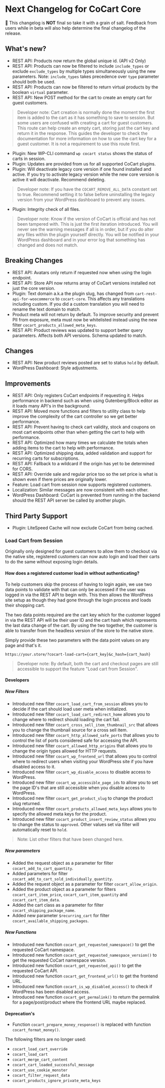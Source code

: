 # Next Changelog for CoCart Core <!-- omit in toc -->

📢 This changelog is **NOT** final so take it with a grain of salt. Feedback from users while in beta will also help determine the final changelog of the release.

## What's new?

* REST API: Products now return the global unique id. (API v2 Only)
* REST API: Products can now be filtered to include `include_types` or exclude `exclude_types` by multiple types simultaneously using the new parameters. Note: `include_types` takes precedence over `type` parameter should both be used.
* REST API: Products can now be filtered to return virtual products by the boolean `virtual` parameter.
* REST API: New POST method for the cart to create an empty cart for guest customers.

> Developer note: Cart creation is normally done the moment the first item is added to the cart as it has something to save to session. But some users are confused with creating a cart for guest customers. This route can help create an empty cart, storing just the cart key and return it in the response. This guides the developer to check the documentation for more information on how to use the cart key for a guest customer. It is not a requirement to use this route first.

* Plugin: New WP-CLI command `wp cocart status` shows the status of carts in session.
* Plugin: Updates are provided from us for all supported CoCart plugins.
* Plugin: Will deactivate legacy core version if one found installed and active. If you try to activate legacy version while the new core version is active it will deactivate. Recommend deleting.

> Developer note: If you have the `COCART_REMOVE_ALL_DATA` constant set to true. Recommend setting it to false before uninstalling the legacy version from your WordPress dashboard to prevent any issues.

* Plugin: Integrity check of all files.

> Developer note: Know if the version of CoCart is official and has not been tampered with. This is just the first iteration introduced.
> You will never see the warning messages if all is in order, but if you do alter any files within the plugin yourself directly. You will be notified in your WordPress dashboard and in your error log that something has changed and does not match.

## Breaking Changes

* REST API: Avatars only return if requested now when using the login endpoint.
* REST API: Store API now returns array of CoCart versions installed not just the core version.
* Plugin: Text domain a.k.a the plugin slug, has changed from `cart-rest-api-for-woocommerce` to `cocart-core`. This affects any translations including custom. If you did a custom translation you will need to rename the text domain to match.
* Product meta will not return by default. To improve security and prevent PII from exposure, meta must now be whitelisted instead using the new filter `cocart_products_allowed_meta_keys`.
* REST API: Product reviews was updated to support better query parameters. Affects both API versions. Schema updated to match.

## Changes

* REST API: New product reviews posted are set to status `hold` by default.
* WordPress Dashboard: Style adjustments.

## Improvements

* REST API: Only registers CoCart endpoints if requesting it. Helps performance in backend such as when using Gutenberg/Block editor as it loads many API's in the background.
* REST API: Moved more functions and filters to utility class to help improve the complexity of the cart controller so we get better performance.
* REST API: Prevent having to check cart validity, stock and coupons on most cart endpoints other than when getting the cart to help with performance.
* REST API: Optimized how many times we calculate the totals when adding items to the cart to help with performance.
* REST API: Optimized shipping data, added validation and support for recurring carts for subscriptions.
* REST API: Fallback to a wildcard if the origin has yet to be determined for CORS.
* REST API: Override sale and regular price too so the set price is what is shown even if there prices are originally lower.
* Feature: Load cart from session now supports registered customers.
* Localization: Similar messages are now consistent with each other.
* WordPress Dashboard: CoCart is prevented from running in the backend should the REST API server be called by another plugin.

## Third Party Support

* Plugin: LiteSpeed Cache will now exclude CoCart from being cached.

### Load Cart from Session

Originally only designed for guest customers to allow them to checkout via the native site, registered customers can now auto login and load their carts to do the same without exposing login details.

#### How does a registered customer load in without authenticating?

To help customers skip the process of having to login again, we use two data points to validate with that can only be accessed if the user was logged in via the REST API to begin with. This then allows the WordPress site setup as though they had gone through the login process and loads their shopping cart.

The two data points required are the cart key which for the customer logged in via the REST API will be their user ID and the cart hash which represents the last data change of the cart. By using the two together, the customer is able to transfer from the headless version of the store to the native store.

Simply provide these two parameters with the data point values on any page and that's it.

`https://your.store/?cocart-load-cart={cart_key}&c_hash={cart_hash}`

> Developer note: By default, both the cart and checkout pages are still accessible to support the feature "Load cart from Session".

#### Developers

##### New Filters

* Introduced new filter `cocart_load_cart_from_session` allows you to decide if the cart should load user meta when initialized.
* Introduced new filter `cocart_load_cart_redirect_home` allows you to change where to redirect should loading the cart fail.
* Introduced new filter `cocart_cross_sell_item_thumbnail_src` that allows you to change the thumbnail source for a cross sell item.
* Introduced new filter `cocart_http_allowed_safe_ports` that allows you to control the list of ports considered safe for accessing the API.
* Introduced new filter `cocart_allowed_http_origins` that allows you to change the origin types allowed for HTTP requests.
* Introduced new filter `cocart_wp_frontend_url` that allows you to control where to redirect users when visiting your WordPress site if you have disabled access to it.
* Introduced new filter `cocart_wp_disable_access` to disable access to WordPress.
* Introduced new filter `cocart_wp_accessible_page_ids` to allow you to set the page ID's that are still accessible when you disable access to WordPress.
* Introduced new filter `cocart_get_product_slug` to change the product slug returned.
* Introduced new filter `cocart_products_allowed_meta_keys` allows you to specify the allowed meta keys for the product.
* Introduced new filter `cocart_product_insert_review_status` allows you to change the status to `approved`. Other values set via filter will automatically reset to `hold`.

> Note: List other filters that have been changed here.

##### New parameters

* Added the request object as a parameter for filter `cocart_add_to_cart_quantity`.
* Added parameters for filter `cocart_add_to_cart_sold_individually_quantity`.
* Added the request object as a parameter for filter `cocart_allow_origin`.
* Added the product object as a parameter for filters `cocart_cart_item_price`, `cocart_cart_item_quantity` and `cocart_cart_item_data`.
* Added the cart class as a parameter for filter `cocart_shipping_package_name`.
* Added new parameter `$recurring_cart` for filter `cocart_available_shipping_packages`.

##### New Functions

* Introduced new function `cocart_get_requested_namespace()` to get the requested CoCart namespace.
* Introduced new function `cocart_get_requested_namespace_version()` to get the requested CoCart namespace version.
* Introduced new function `cocart_get_requested_api()` to get the requested CoCart API.
* Introduced new function `cocart_get_frontend_url()` to get the frontend URL.
* Introduced new function `cocart_is_wp_disabled_access()` to check if WordPress has been disabled access.
* Introduced new function `cocart_get_permalink()` to return the permalink for a page/post/product where the frontend URL maybe replaced.

#### Deprecation's

* Function `cocart_prepare_money_response()` is replaced with function `cocart_format_money()`.

The following filters are no longer used:

* `cocart_load_cart_override`
* `cocart_load_cart`
* `cocart_merge_cart_content`
* `cocart_cart_loaded_successful_message`
* `cocart_use_cookie_monster`
* `cocart_filter_request_data`
* `cocart_products_ignore_private_meta_keys`
